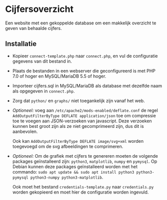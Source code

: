 # Cijfersoverzicht

Een website met een gekoppelde database om een makkelijk overzicht te geven van
behaalde cijfers.

## Installatie
- Kopieer `connect-template.php` naar `connect.php`, en vul de configuratie
  gegevens van dit bestand in.

- Plaats de bestanden in een webserver die geconfigureerd is met PHP 7.0 of
  hoger en MySQL/MariaDB 5.5 of hoger.

- Importeer cijfers.sql in MySQL/MariaDB als database met dezelfde naam als
  opgegeven in `connect.php`.

- Zorg dat `python/` en `graphs/` niet toegankelijk zijn vanaf het web.

- _Optioneel:_ voeg aan `/etc/apache2/mods-enabled/deflate.conf` de regel
  `AddOutputFilterByType DEFLATE application/json` toe om compressie toe te
  voegen aan JSON-verzoeken van javascript. Deze verzoeken kunnen best groot
  zijn als ze niet gecomprimeerd zijn, dus dit is aanbevolen.

  Ook kan `AddOutputFilterByType DEFLATE image/svg+xml` worden toegevoegd
  om de svg afbeeldingen te comprimeren.

- _Optioneel:_ Om de grafiek met cijfers te genereren moeten de volgende
  packages geïnstalleerd zijn: `python3`, `matplotlib`, `numpy` en `pymysql`.
  Op Debian kunnen deze packages geïnstalleerd worden met het commando:
  `sudo apt update && sudo apt install python3 python3-pymysql python3-numpy python3-matplotlib`.

  Ook moet het bestand `credentials-template.py` naar `credentials.py` worden
  gekopieerd en moet hier de configuratie worden ingevuld.
